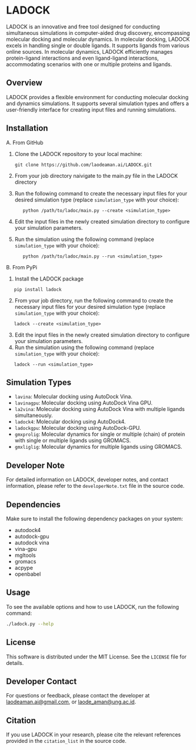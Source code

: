 # LADOCK

LADOCK is an innovative and free tool designed for conducting simultaneous simulations in computer-aided drug discovery, encompassing molecular docking and molecular dynamics. In molecular docking, LADOCK excels in handling single or double ligands. It supports ligands from various online sources. In molecular dynamics, LADOCK efficiently manages protein-ligand interactions and even ligand-ligand interactions, accommodating scenarios with one or multiple proteins and ligands.

## Overview

LADOCK provides a flexible environment for conducting molecular docking and dynamics simulations. It supports several simulation types and offers a user-friendly interface for creating input files and running simulations.

## Installation
A. From GitHub

1. Clone the LADOCK repository to your local machine:
   ```
   git clone https://github.com/laodeaman.ai/LADOCK.git
   ```
2. From your job directory naivigate to the main.py file in the LADOCK directory
   
4. Run the following command to create the necessary input files for your desired simulation type (replace `simulation_type` with your choice):
   ```
      python /path/to/ladoc/main.py --create <simulation_type>
   ```
5. Edit the input files in the newly created simulation directory to configure your simulation parameters.
6. Run the simulation using the following command (replace `simulation_type` with your choice):
   ```
      python /path/to/ladoc/main.py --run <simulation_type>
   ```
B. From PyPi
   1. Install the LADOCK package
   ```
      pip install ladock
   ```
   2. From your job directory, run the following command to create the necessary input files for your desired simulation type (replace `simulation_type` with your choice):
   ```
      ladock --create <simulation_type>
  ```
   3. Edit the input files in the newly created simulation directory to configure your simulation parameters.
   4. Run the simulation using the following command (replace `simulation_type` with your choice):
   ```
      ladock --run <simulation_type>
   ```

## Simulation Types
- `lavina`: Molecular docking using AutoDock Vina.
- `lavinagpu`: Molecular docking using AutoDock Vina GPU.
- `la2vina`: Molecular docking using AutoDock Vina with multiple ligands simultaneously.
- `ladock4`: Molecular docking using AutoDock4.
- `ladockgpu`: Molecular docking using AutoDock-GPU.
- `gmxprolig`: Molecular dynamics for single or multiple (chain) of protein with single or multiple ligands using GROMACS.
- `gmxliglig`: Molecular dynamics for multiple ligands using GROMACS.

## Developer Note

For detailed information on LADOCK, developer notes, and contact information, please refer to the `developerNote.txt` file in the source code.

## Dependencies

Make sure to install the following dependency packages on your system:
- autodock4
- autodock-gpu
- autodock vina
- vina-gpu
- mgltools
- gromacs
- acpype
- openbabel

## Usage

To see the available options and how to use LADOCK, run the following command:

```bash
./ladock.py --help
```

## License

This software is distributed under the MIT License. See the `LICENSE` file for details.

## Developer Contact

For questions or feedback, please contact the developer at laodeaman.ai@gmail.com, or laode_aman@ung.ac.id.

## Citation

If you use LADOCK in your research, please cite the relevant references provided in the `citation_list` in the source code.

